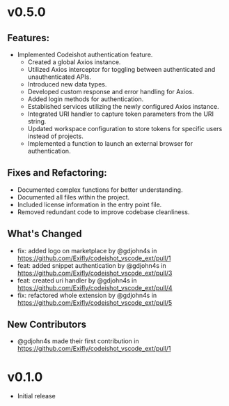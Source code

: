 # v0.5.0

## Features:
- Implemented Codeishot authentication feature.
  - Created a global Axios instance.
  - Utilized Axios interceptor for toggling between authenticated and unauthenticated APIs.
  - Introduced new data types.
  - Developed custom response and error handling for Axios.
  - Added login methods for authentication.
  - Established services utilizing the newly configured Axios instance.
  - Integrated URI handler to capture token parameters from the URI string.
  - Updated workspace configuration to store tokens for specific users instead of projects.
  - Implemented a function to launch an external browser for authentication.

## Fixes and Refactoring:
- Documented complex functions for better understanding.
- Documented all files within the project.
- Included license information in the entry point file.
- Removed redundant code to improve codebase cleanliness.

## What's Changed
* fix: added logo on marketplace by @gdjohn4s in https://github.com/Exifly/codeishot_vscode_ext/pull/1
* feat: added snippet authentication by @gdjohn4s in https://github.com/Exifly/codeishot_vscode_ext/pull/3
* feat: created uri handler by @gdjohn4s in https://github.com/Exifly/codeishot_vscode_ext/pull/4
* fix: refactored whole extension by @gdjohn4s in https://github.com/Exifly/codeishot_vscode_ext/pull/5

## New Contributors
* @gdjohn4s made their first contribution in https://github.com/Exifly/codeishot_vscode_ext/pull/1

# v0.1.0

- Initial release
